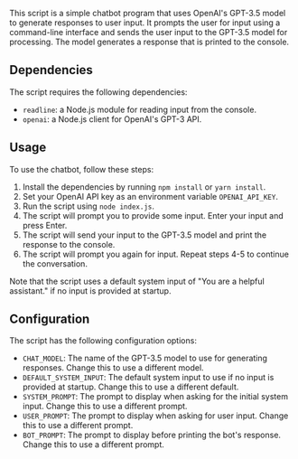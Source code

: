This script is a simple chatbot program that uses OpenAI's GPT-3.5 model to generate responses to user input. It prompts the user for input using a command-line interface and sends the user input to the GPT-3.5 model for processing. The model generates a response that is printed to the console.

## Dependencies

The script requires the following dependencies:

- `readline`: a Node.js module for reading input from the console.
- `openai`: a Node.js client for OpenAI's GPT-3 API.

## Usage

To use the chatbot, follow these steps:

1. Install the dependencies by running `npm install` or `yarn install`.
2. Set your OpenAI API key as an environment variable `OPENAI_API_KEY`.
3. Run the script using `node index.js`.
4. The script will prompt you to provide some input. Enter your input and press Enter.
5. The script will send your input to the GPT-3.5 model and print the response to the console.
6. The script will prompt you again for input. Repeat steps 4-5 to continue the conversation.

Note that the script uses a default system input of "You are a helpful assistant." if no input is provided at startup.

## Configuration

The script has the following configuration options:

- `CHAT_MODEL`: The name of the GPT-3.5 model to use for generating responses. Change this to use a different model.
- `DEFAULT_SYSTEM_INPUT`: The default system input to use if no input is provided at startup. Change this to use a different default.
- `SYSTEM_PROMPT`: The prompt to display when asking for the initial system input. Change this to use a different prompt.
- `USER_PROMPT`: The prompt to display when asking for user input. Change this to use a different prompt.
- `BOT_PROMPT`: The prompt to display before printing the bot's response. Change this to use a different prompt.

